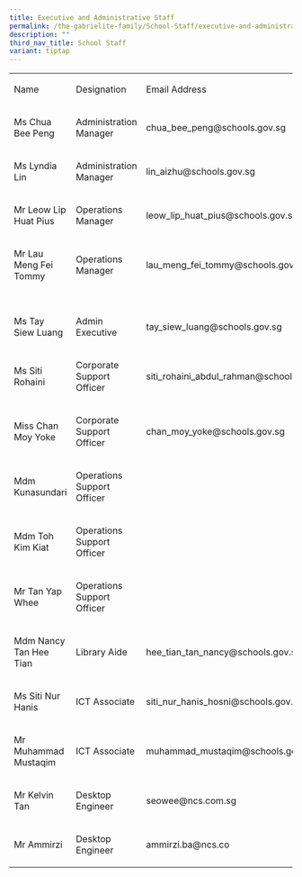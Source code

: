 ```yaml
---
title: Executive and Administrative Staff
permalink: /the-gabrielite-family/School-Staff/executive-and-administrative-staff/
description: ""
third_nav_title: School Staff
variant: tiptap
---
```

<table><tbody><tr><td rowspan="1" colspan="1"><p>Name</p></td><td rowspan="1" colspan="1"><p>Designation</p></td><td rowspan="1" colspan="1"><p>Email Address</p></td></tr><tr><td rowspan="1" colspan="1"><p>Ms Chua Bee Peng</p></td><td rowspan="1" colspan="1"><p>Administration Manager</p></td><td rowspan="1" colspan="1"><p>chua_bee_peng@schools.gov.sg</p></td></tr><tr><td rowspan="1" colspan="1"><p>Ms Lyndia Lin</p></td><td rowspan="1" colspan="1"><p>Administration Manager</p></td><td rowspan="1" colspan="1"><p>lin_aizhu@schools.gov.sg</p></td></tr><tr><td rowspan="1" colspan="1"><p>Mr Leow Lip Huat Pius</p></td><td rowspan="1" colspan="1"><p>Operations Manager</p></td><td rowspan="1" colspan="1"><p>leow_lip_huat_pius@schools.gov.sg</p></td></tr><tr><td rowspan="1" colspan="1"><p>Mr Lau Meng Fei Tommy</p></td><td rowspan="1" colspan="1"><p>Operations Manager</p></td><td rowspan="1" colspan="1"><p>lau_meng_fei_tommy@schools.gov.sg<br></p></td></tr><tr><td rowspan="1" colspan="1"><p></p></td><td rowspan="1" colspan="1"><p></p></td><td rowspan="1" colspan="1"><p></p></td></tr><tr><td rowspan="1" colspan="1"><p>Ms Tay Siew Luang</p></td><td rowspan="1" colspan="1"><p>Admin Executive</p></td><td rowspan="1" colspan="1"><p>tay_siew_luang@schools.gov.sg</p></td></tr><tr><td rowspan="1" colspan="1"><p>Ms Siti Rohaini</p></td><td rowspan="1" colspan="1"><p>Corporate Support Officer</p></td><td rowspan="1" colspan="1"><p>siti_rohaini_abdul_rahman@schools.gov.sg</p></td></tr><tr><td rowspan="1" colspan="1"><p>Miss Chan Moy Yoke</p></td><td rowspan="1" colspan="1"><p>Corporate Support Officer</p></td><td rowspan="1" colspan="1"><p>chan_moy_yoke@schools.gov.sg</p></td></tr><tr><td rowspan="1" colspan="1"><p>Mdm Kunasundari</p></td><td rowspan="1" colspan="1"><p>Operations Support Officer</p></td><td rowspan="1" colspan="1"><p></p></td></tr><tr><td rowspan="1" colspan="1"><p>Mdm Toh Kim Kiat</p></td><td rowspan="1" colspan="1"><p>Operations Support Officer</p></td><td rowspan="1" colspan="1"><p></p></td></tr><tr><td rowspan="1" colspan="1"><p>Mr Tan Yap Whee</p></td><td rowspan="1" colspan="1"><p>Operations Support Officer</p></td><td rowspan="1" colspan="1"><p></p></td></tr><tr><td rowspan="1" colspan="1"><p>Mdm Nancy Tan Hee Tian</p></td><td rowspan="1" colspan="1"><p>Library Aide</p></td><td rowspan="1" colspan="1"><p>hee_tian_tan_nancy@schools.gov.sg</p></td></tr><tr><td rowspan="1" colspan="1"><p>Ms Siti Nur Hanis</p></td><td rowspan="1" colspan="1"><p>ICT Associate</p></td><td rowspan="1" colspan="1"><p>siti_nur_hanis_hosni@schools.gov.sg</p></td></tr><tr><td rowspan="1" colspan="1"><p>Mr Muhammad Mustaqim </p></td><td rowspan="1" colspan="1"><p>ICT Associate</p></td><td rowspan="1" colspan="1"><p>muhammad_mustaqim@schools.gov.sg</p></td></tr><tr><td rowspan="1" colspan="1"><p>Mr Kelvin Tan</p></td><td rowspan="1" colspan="1"><p>Desktop Engineer</p></td><td rowspan="1" colspan="1"><p>seowee@ncs.com.sg</p></td></tr><tr><td rowspan="1" colspan="1"><p>Mr Ammirzi</p></td><td rowspan="1" colspan="1"><p>Desktop Engineer</p></td><td rowspan="1" colspan="1"><p>ammirzi.ba@ncs.co</p></td></tr></tbody></table><p></p>